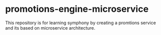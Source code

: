 # promotions-engine-microservice
This repository is for learning symphony by creating a promtions service and its based on microservice architecture. 
